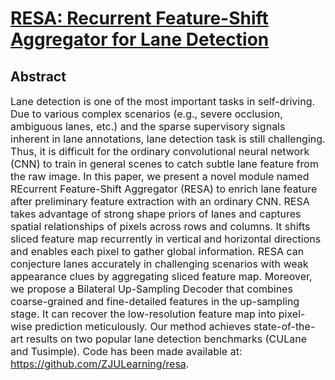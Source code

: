 # [RESA: Recurrent Feature-Shift Aggregator for Lane Detection](https://arxiv.org/abs/2008.13719)

## Abstract
<font size=3> Lane detection is one of the most important tasks in self-driving. Due to various complex scenarios (e.g., severe occlusion, ambiguous lanes, etc.) and the sparse supervisory signals inherent in lane annotations, lane detection task is still challenging. Thus, it is difficult for the ordinary convolutional neural network (CNN) to train in general scenes to catch subtle lane feature from the raw image. In this paper, we present a novel module named REcurrent Feature-Shift Aggregator (RESA) to enrich lane feature after preliminary feature extraction with an ordinary CNN. RESA takes advantage of strong shape priors of lanes and captures spatial relationships of pixels across rows and columns. It shifts sliced feature map recurrently in vertical and horizontal directions and enables each pixel to gather global information. RESA can conjecture lanes accurately in challenging scenarios with weak appearance clues by aggregating sliced feature map. Moreover, we propose a Bilateral Up-Sampling Decoder that combines coarse-grained and fine-detailed features in the up-sampling stage. It can recover the low-resolution feature map into pixel-wise prediction meticulously. Our method achieves state-of-the-art results on two popular lane detection benchmarks (CULane and Tusimple). Code has been made available at: https://github.com/ZJULearning/resa.